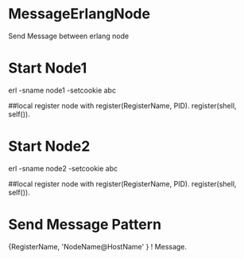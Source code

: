 MessageErlangNode
=================

Send Message between erlang node


Start Node1
===========

erl -sname node1 -setcookie abc

##local register node with register(RegisterName, PID).
register(shell, self()).

Start Node2
===========

erl -sname node2 -setcookie abc

##local register node with register(RegisterName, PID).
register(shell, self()).

Send Message Pattern
====================

{RegisterName, 'NodeName@HostName' } ! Message.
